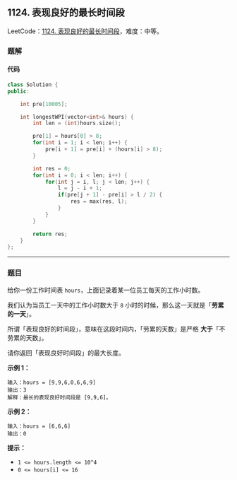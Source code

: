 ## 1124. 表现良好的最长时间段

LeetCode：[1124. 表现良好的最长时间段](https://leetcode.cn/problems/longest-well-performing-interval/)，难度：中等。

### 题解

#### 代码

```c++
class Solution {
public:

    int pre[10005];

    int longestWPI(vector<int>& hours) {
        int len = (int)hours.size();

        pre[1] = hours[0] > 8;
        for(int i = 1; i < len; i++) {
            pre[i + 1] = pre[i] + (hours[i] > 8);
        }

        int res = 0;
        for(int i = 0; i < len; i++) {
            for(int j = i, l; j < len; j++) {
                l = j - i + 1;
                if(pre[j + 1] - pre[i] > l / 2) {
                    res = max(res, l);
                }
            }
        }

        return res;
    }
};
```



---



### 题目

给你一份工作时间表 `hours`，上面记录着某一位员工每天的工作小时数。

我们认为当员工一天中的工作小时数大于 `8` 小时的时候，那么这一天就是「**劳累的一天**」。

所谓「表现良好的时间段」，意味在这段时间内，「劳累的天数」是严格 **大于**「不劳累的天数」。

请你返回「表现良好时间段」的最大长度。

 

**示例 1：**

```
输入：hours = [9,9,6,0,6,6,9]
输出：3
解释：最长的表现良好时间段是 [9,9,6]。
```

**示例 2：**

```
输入：hours = [6,6,6]
输出：0
```

 

**提示：**

- `1 <= hours.length <= 10^4`
- `0 <= hours[i] <= 16`


